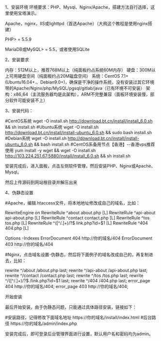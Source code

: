 1、安装环境
环境要求：PHP、Mysql、Nginx/Apache，搭建方法自行选择，这里使用宝塔演示。

Apache，nginx，IIS或lighttpd（首选Apache）（大飛这个教程是使用nginx搭建）

PHP> = 5.5.9

MariaDB或MySQL> = 5.5，或者使用SQLite

2、安装要求

内存：512M以上，推荐768M以上（纯面板约占系统60M内存）
硬盘：300M以上可用硬盘空间（纯面板约占20M磁盘空间）
系统：CentOS 7.1+ (Ubuntu16.04+.、Debian9.0+)，确保是干净的操作系统，没有安装过其它环境带的Apache/Nginx/php/MySQL/pgsql/gitlab/java（已有环境不可安装）
架构：x86_64（主流服务器均是此架构），ARM不完整兼容（面板环境安装慢，部分软件可能安装不上）

3、安装代码：

#CentOS系统
wget -O install.sh http://download.bt.cn/install/install_6.0.sh && sh install.sh
#Ubuntu系统
wget -O install.sh http://download.bt.cn/install/install-ubuntu_6.0.sh && sudo bash install.sh
#Debian系统
wget -O install.sh http://download.bt.cn/install/install-ubuntu_6.0.sh && bash install.sh
#CentOS系备用节点【香港】--香港vps推荐使用
yum install -y wget && wget -O install.sh http://103.224.251.67:5880/install/install_6.0.sh && sh install.sh

安装完成后，进入面板，点击左侧软件管理，然后安装PHP、Nginx或Apache、Mysql。

然后上传源码到网站根目录并解压出来

4、伪静态设置

#Apache，编辑.htaccess文件，将本地地址修改成自己的域名，比如：

RewriteEngine on
RewriteRule ^about                about.php [L]
RewriteRule ^api-about            api-about.php [L]
RewriteRule ^contact              contact.php [L]
RewriteRule ^tos                  tos.php [L]
RewriteRule ^([^/.]+)/?$          link.php?id=$1 [L]
RewriteRule ^404                  404.php [L]

Options -Indexes
ErrorDocument 404 http://你的域名/404
ErrorDocument 403 http://你的域名/404

#Nginx，点击域名设置-伪静态，然后将下面例子的域名改成自己的，再复制进去，比如：

rewrite ^/about /about.php last;
rewrite ^/api-about /api-about.php last;
rewrite ^/contact /contact.php last;
rewrite ^/tos /tos.php last;
rewrite ^/([^/.]+)/?$ /link.php?id=$1 last;
rewrite ^/404 /404.php last;
error_page 404 http://你的域名/404;
error_page 403 http://你的域名/404;

开始安装

最后开始安装，由于伪静态问题，只能通过具体路径安装，链接如下：

#安装路径，记得修改下面域名地址
https://你的域名/install/index.html
#后台路径
https://你的域名/admin/index.php

安装完成后，即可登录后台管理界面进行设置，默认用户名和密码均为admin。
